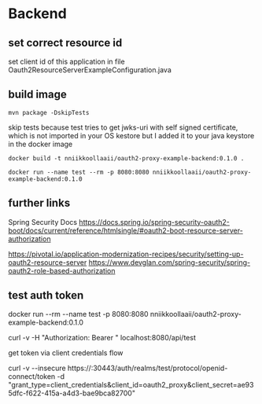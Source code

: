# Backend

## set correct resource id

set client id of this application in file Oauth2ResourceServerExampleConfiguration.java

## build image

    mvn package -DskipTests

skip tests because test tries to get jwks-uri with self signed certificate, which is not imported in your OS kestore
but I added it to your java keystore in the docker image

    docker build -t nniikkoollaaii/oauth2-proxy-example-backend:0.1.0 .

    docker run --name test --rm -p 8080:8080 nniikkoollaaii/oauth2-proxy-example-backend:0.1.0

## further links
Spring Security Docs https://docs.spring.io/spring-security-oauth2-boot/docs/current/reference/htmlsingle/#oauth2-boot-resource-server-authorization

https://pivotal.io/application-modernization-recipes/security/setting-up-oauth2-resource-server
https://www.devglan.com/spring-security/spring-oauth2-role-based-authorization


## test auth token

docker run --rm --name test -p 8080:8080 nniikkoollaaii/oauth2-proxy-example-backend:0.1.0

curl -v -H "Authorization: Bearer <token>" localhost:8080/api/test


get token via client credentials flow


curl -v --insecure https://<domain>:30443/auth/realms/test/protocol/openid-connect/token -d "grant_type=client_credentials&client_id=oauth2_proxy&client_secret=ae935dfc-f622-415a-a4d3-bae9bca82700"